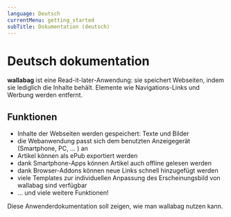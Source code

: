 ```yaml
---
language: Deutsch
currentMenu: getting_started
subTitle: Dokumentation (deutsch)
---
```


# Deutsch dokumentation

**wallabag** ist eine Read-it-later-Anwendung: sie speichert Webseiten, indem sie lediglich die Inhalte behält. Elemente wie Navigations-Links und Werbung werden entfernt.

## Funktionen

* Inhalte der Webseiten werden gespeichert: Texte und Bilder 
* die Webanwendung passt sich dem benutzten Anzeigegerät (Smartphone, PC, ... ) an
* Artikel können als ePub exportiert werden
* dank Smartphone-Apps können Artikel auch offline gelesen werden
* dank Browser-Addons können neue Links schnell hinzugefügt werden
* viele Templates zur individuellen Anpassung des Erscheinungsbild von wallabag sind verfügbar
* ... und viele weitere Funktionen! 

Diese Anwenderdokumentation soll zeigen, wie man wallabag nutzen kann.
